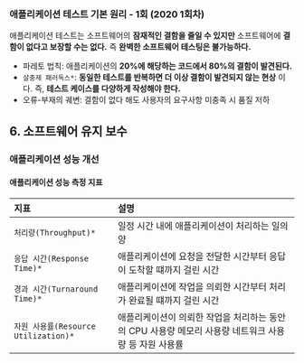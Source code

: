 ### 애플리케이션 테스트 기본 원리 - 1회 (2020 1회차)
애플리케이션 테스트는 소프트웨어의 **잠재적인 결함을 줄일 수 있지만** 소프트웨어에 **결함이 없다고 보장할 수는 없다.** 즉 **완벽한 소프트웨어 테스팅은 불가능하다.**
* 파레토 법칙: 애플리케이션의 **20%에 해당하는 코드에서 80%의 결함이 발견된다.**
* `살충제 패러독스*`: **동일한 테스트를 반복하면 더 이상 결함이 발견되지 않는 현상** 이다. 즉, **테스트 케이스를 다양하게 작성해야 한다.**
* 오류-부재의 궤변: 결함이 없다 해도 사용자의 요구사항 미충족 시 품질 저하

## 6. 소프트웨어 유지 보수

### 애플리케이션 성능 개선
#### 애플리케이션 성능 측정 지표

| 지표                | 설명                                                         |
:--------------------|:-----------------------------------------------------------|
| `처리량(Throughput)*`   | 일정 시간 내에 애플리케이션이 처리하는 일의 양                                 |
| `응답 시간(Response Time)*` | 애플리케이션에 요청을 전달한 시간부터 응답이 도착할 떄까지 걸린 시간                     |
| `경과 시간(Turnaround Time)*` | 애플리케이션에 작업을 의뢰한 시간부터 처리가 완료될 떄까지 걸린 시간                     |
| `자원 사용률(Resource Utilization)*` | 애플리케이션이 의뢰한 작업을 처리하는 동안의 CPU 사용량 메모리 사용량 네트워크 사용량 등 자원 사용률 |